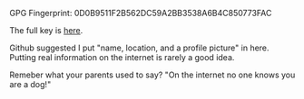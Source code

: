 GPG Fingerprint: 0D0B9511F2B562DC59A2BB3538A6B4C850773FAC

The full key is [here](https://raw.githubusercontent.com/meow464/meow464/main/meow464_public_key.txt).

Github suggested I put "name, location, and a profile picture" in here. Putting real information on the internet is rarely a good idea.

Remeber what your parents used to say? "On the internet no one knows you are a dog!"
